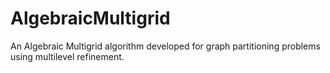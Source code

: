 AlgebraicMultigrid
==================

An Algebraic Multigrid algorithm developed for graph partitioning problems using multilevel refinement.
